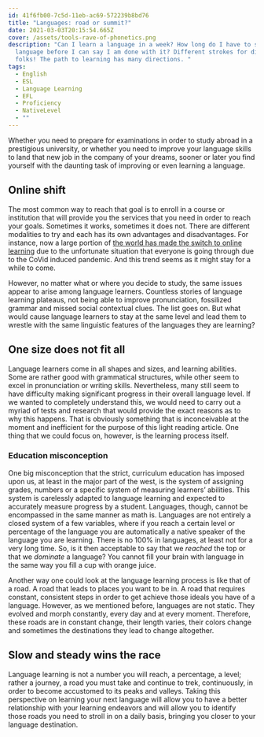 ```yaml
---
id: 41f6fb00-7c5d-11eb-ac69-572239b8bd76
title: "Languages: road or summit?"
date: 2021-03-03T20:15:54.665Z
cover: /assets/tools-rave-of-phonetics.png
description: "Can I learn a language in a week? How long do I have to study a
  language before I can say I am done with it? Different strokes for different
  folks! The path to learning has many directions. "
tags:
  - English
  - ESL
  - Language Learning
  - EFL
  - Proficiency
  - NativeLevel
  - ""
---
```

Whether you need to prepare for examinations in order to study abroad in a prestigious university, or whether you need to improve your language skills to land that new job in the company of your dreams, sooner or later you find yourself with the daunting task of improving or even learning a language.

## Online shift 

The most common way to reach that goal is to enroll in a course or institution that will provide you the services that you need in order to reach your goals. Sometimes it works, sometimes it does not. There are different modalities to try and each has its own advantages and disadvantages. For instance, now a large portion of [the world has made the switch to online learning](https://www.forbes.com/sites/ilkerkoksal/2020/05/02/the-rise-of-online-learning/) due to the unfortunate situation that everyone is going through due to the CoVid induced pandemic. And this trend seems as it might stay for a while to come.

However, no matter what or where you decide to study, the same issues appear to arise among language learners. Countless stories of language learning plateaus, not being able to improve pronunciation, fossilized grammar and missed social contextual clues. The list goes on. But what would cause language learners to stay at the same level and lead them to wrestle with the same linguistic features of the languages they are learning?

## One size does not fit all

Language learners come in all shapes and sizes, and learning abilities. Some are rather good with grammatical structures, while other seem to excel in pronunciation or writing skills. Nevertheless, many still seem to have difficulty making significant progress in their overall language level. If we wanted to completely understand this, we would need to carry out a myriad of tests and research that would provide the exact reasons as to why this happens. That is obviously something that is inconceivable at the moment and inefficient for the purpose of this light reading article. One thing that we could focus on, however, is the learning process itself.

### Education misconception 

One big misconception that the strict, curriculum education has imposed upon us, at least in the major part of the west, is the system of assigning grades, numbers or a specific system of measuring learners’ abilities. This system is carelessly adapted to language learning and expected to accurately measure progress by a student. Languages, though, cannot be encompassed in the same manner as math is. Languages are not entirely a closed system of a few variables, where if you reach a certain level or percentage of the language you are automatically a native speaker of the language you are learning. There is no 100% in languages, at least not for a very long time. So, is it then acceptable to say that we *reached* the top or that we *dominate* a language? You cannot fill your brain with language in the same way you fill a cup with orange juice.

Another way one could look at the language learning process is like that of a road. A road that leads to places you want to be in. A road that requires constant, consistent steps in order to get achieve those ideals you have of a language. However, as we mentioned before, languages are not static. They evolved and morph constantly, every day and at every moment. Therefore, these roads are in constant change, their length varies, their colors change and sometimes the destinations they lead to change altogether. 

## Slow and steady wins the race

Language learning is not a number you will reach, a percentage, a level; rather a journey, a road you must take and continue to trek, continuously, in order to become accustomed to its peaks and valleys. Taking this perspective on learning your next language will allow you to have a better relationship with your learning endeavors and will allow you to identify those roads you need to stroll in on a daily basis, bringing you closer to your language destination.